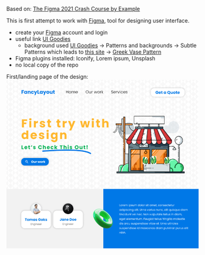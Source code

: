 Based on: [The Figma 2021 Crash Course by Example](https://www.youtube.com/watch?v=Gu1so3pz4bA)

This is first attempt to work with [Figma](https://www.figma.com/), tool for designing user interface.
* create your [Figma](https://www.figma.com/) account and login
* useful link [UI Goodies](http://www.uigoodies.com/)
  * background used [UI Goodies](http://www.uigoodies.com/) -> Patterns and backgrounds -> Subtle Patterns which leads to [this site](https://www.toptal.com/designers/subtlepatterns/?ref=uigoodies.com) -> [Greek Vase Pattern](https://www.toptal.com/designers/subtlepatterns/greek-vase-pattern/)
* Figma plugins installed: Iconify, Lorem ipsum, Unsplash
* no local copy of the repo

First/landing page of the design:
![example_ui_design](https://raw.githubusercontent.com/heniczyna/figma_starting_page/main/example_ui_design.PNG)
